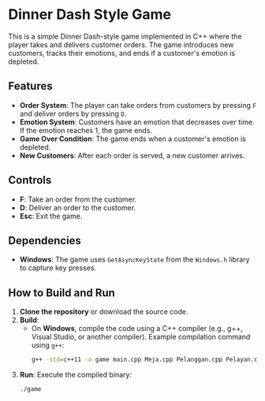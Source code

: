 # Dinner Dash Style Game

This is a simple Dinner Dash-style game implemented in C++ where the player takes and delivers customer orders. The game introduces new customers, tracks their emotions, and ends if a customer's emotion is depleted.

## Features
- **Order System**: The player can take orders from customers by pressing `F` and deliver orders by pressing `D`.
- **Emotion System**: Customers have an emotion that decreases over time. If the emotion reaches 1, the game ends.
- **Game Over Condition**: The game ends when a customer's emotion is depleted.
- **New Customers**: After each order is served, a new customer arrives.

## Controls
- **F**: Take an order from the customer.
- **D**: Deliver an order to the customer.
- **Esc**: Exit the game.

## Dependencies
- **Windows**: The game uses `GetAsyncKeyState` from the `Windows.h` library to capture key presses.

## How to Build and Run

1. **Clone the repository** or download the source code.
2. **Build**: 
   - On **Windows**, compile the code using a C++ compiler (e.g., g++, Visual Studio, or another compiler). Example compilation command using `g++`:
     ```bash
     g++ -std=c++11 -o game main.cpp Meja.cpp Pelanggan.cpp Pelayan.cpp Dapur.cpp -pthread
     ```
3. **Run**: Execute the compiled binary:
   ```bash
   ./game
